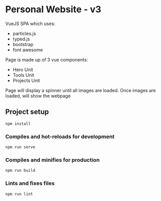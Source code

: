 # Personal Website - v3

VueJS SPA which uses:

- particles.js
- typed.js
- bootstrap
- font awesome


Page is made up of 3 vue components:
- Hero Unit
- Tools Unit
- Projects Unit

Page will display a spinner until all images are loaded.
Once images are loaded, will show the webpage

## Project setup
```
npm install
```

### Compiles and hot-reloads for development
```
npm run serve
```

### Compiles and minifies for production
```
npm run build
```

### Lints and fixes files
```
npm run lint
```
